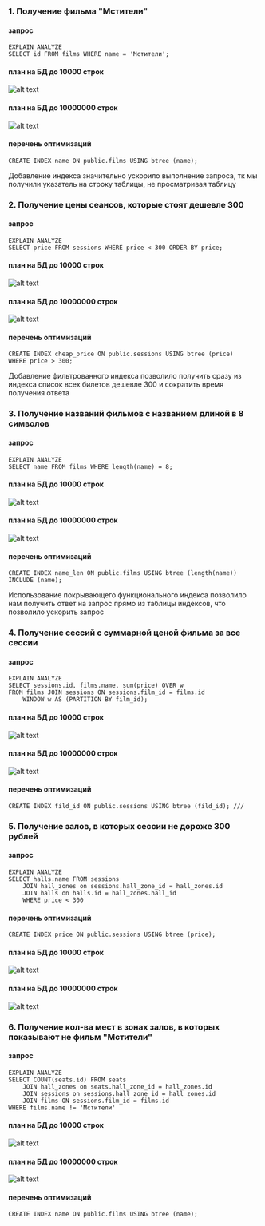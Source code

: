 ### 1. Получение фильма "Мстители"
#### запрос
```
EXPLAIN ANALYZE
SELECT id FROM films WHERE name = 'Мстители';
```

#### план на БД до 10000 строк
![alt text](md_screenshots/1_10000.png)

#### план на БД до 10000000 строк
![alt text](md_screenshots/1_10000000.png)

#### перечень оптимизаций
```
CREATE INDEX name ON public.films USING btree (name);
```
Добавление индекса значительно ускорило выполнение запроса,
тк мы получили указатель на строку таблицы, не просматривая таблицу


### 2. Получение цены сеансов, которые стоят дешевле 300
#### запрос
```
EXPLAIN ANALYZE
SELECT price FROM sessions WHERE price < 300 ORDER BY price;
```

#### план на БД до 10000 строк
![alt text](md_screenshots/2_10000.png)

#### план на БД до 10000000 строк
![alt text](md_screenshots/2_10000000.png)

#### перечень оптимизаций
```
CREATE INDEX cheap_price ON public.sessions USING btree (price)
WHERE price > 300;
```
Добавление фильтрованного индекса позволило получить сразу из индекса список
всех билетов дешевле 300 и сократить время получения ответа

### 3. Получение названий фильмов с названием длиной в 8 символов
#### запрос
```
EXPLAIN ANALYZE 
SELECT name FROM films WHERE length(name) = 8;
```

#### план на БД до 10000 строк
![alt text](md_screenshots/3_10000.png)

#### план на БД до 10000000 строк
![alt text](md_screenshots/3_10000000.png)

#### перечень оптимизаций
```
CREATE INDEX name_len ON public.films USING btree (length(name)) INCLUDE (name);
```
Использование покрывающего функционального индекса позволило нам получить ответ на
запрос прямо из таблицы индексов, что позволило ускорить запрос

### 4. Получение сессий с суммарной ценой фильма за все сессии
#### запрос
```
EXPLAIN ANALYZE 
SELECT sessions.id, films.name, sum(price) OVER w
FROM films JOIN sessions ON sessions.film_id = films.id
    WINDOW w AS (PARTITION BY film_id);
```

#### план на БД до 10000 строк
![alt text](md_screenshots/4_10000.png)

#### план на БД до 10000000 строк
![alt text](md_screenshots/4_10000000.png)

#### перечень оптимизаций
```
CREATE INDEX fild_id ON public.sessions USING btree (fild_id); ///
```


### 5. Получение залов, в которых сессии не дороже 300 рублей
#### запрос
```
EXPLAIN ANALYZE 
SELECT halls.name FROM sessions
    JOIN hall_zones on sessions.hall_zone_id = hall_zones.id
    JOIN halls on halls.id = hall_zones.hall_id
    WHERE price < 300
```
#### перечень оптимизаций
```
CREATE INDEX price ON public.sessions USING btree (price);
```

#### план на БД до 10000 строк
![alt text](md_screenshots/5_10000.png)

#### план на БД до 10000000 строк
![alt text](md_screenshots/5_10000000.png)

### 6. Получение кол-ва мест в зонах залов, в которых показывают не фильм "Мстители"
#### запрос
```
EXPLAIN ANALYZE 
SELECT COUNT(seats.id) FROM seats
    JOIN hall_zones on seats.hall_zone_id = hall_zones.id
    JOIN sessions on sessions.hall_zone_id = hall_zones.id
    JOIN films ON sessions.film_id = films.id
WHERE films.name != 'Мстители'
```

#### план на БД до 10000 строк
![alt text](md_screenshots/6_10000.png)

#### план на БД до 10000000 строк
![alt text](md_screenshots/6_10000000.png)

#### перечень оптимизаций
```
CREATE INDEX name ON public.films USING btree (name);
```